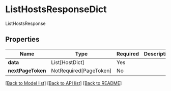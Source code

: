 # ListHostsResponseDict

ListHostsResponse

## Properties
| Name | Type | Required | Description |
| ------------ | ------------- | ------------- | ------------- |
**data** | List[HostDict] | Yes |  |
**nextPageToken** | NotRequired[PageToken] | No |  |


[[Back to Model list]](../../../../README.md#models-v2-link) [[Back to API list]](../../../../README.md#apis-v2-link) [[Back to README]](../../../../README.md)
